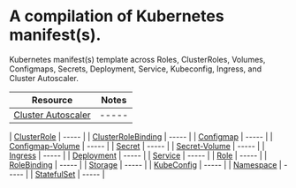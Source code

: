 # A compilation of Kubernetes manifest(s). 

Kubernetes manifest(s) template across Roles, ClusterRoles, Volumes, Configmaps, Secrets, Deployment, Service, Kubeconfig, Ingress, and Cluster Autoscaler.

| Resource | Notes |
| --- | ----------- |
| [Cluster Autoscaler](k8s-autoscaler/k8s-autoscaler.yaml) | ----- |

| [ClusterRole](k8s-clusterRole-manifest/k8s-clusterRole.yaml) | ----- |
| [ClusterRoleBinding](k8s-clusterRole-manifest/k8s-clusterRoleBinding.yaml) | ----- |
| [Configmap](k8s-configmap-manifest/k8s-configmap.yaml) | ----- |
| [Configmap-Volume](k8s-configmap-volume-manifest/k8s-configmap-volume.yaml) | ----- |
| [Secret](k8s-Secret-manifest/k8s-secret.yaml) | ----- |
| [Secret-Volume](k8s-Secret-volume-manifest/k8s-secret-volume.yaml) | ----- |
| [Ingress](k8s-ingress-manifest/k8s-ingress.yaml) | ----- |
| [Deployment](k8s-manifest/k8s-deployment-service.yaml) | ----- |
| [Service](k8s-manifest/k8s-service.yaml) | ----- |
| [Role](k8s-Role-manifest/k8s-Role.yaml) | ----- |
| [RoleBinding](k8s-Role-manifest/k8s-RoleBinding.yaml) | ----- |
| [Storage](k8s-storage-manifest/k8s-storage.yml) | ----- |
| [KubeConfig](kube-config/kube-config.yml) | ----- |
| [Namespace](k8s-namespace-manifest/namespace.yml) | ----- |
| [StatefulSet](k8s-statefulset-manifest/statefulset.yml) | ----- |